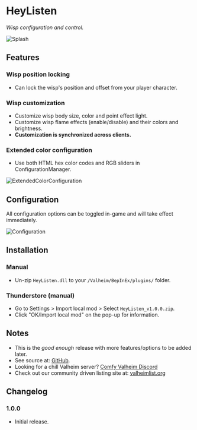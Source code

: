 # HeyListen

*Wisp configuration and control.*

![Splash](https://i.imgur.com/rkMGerT.png)

## Features

### Wisp position locking

  * Can lock the wisp's position and offset from your player character.

### Wisp customization

  * Customize wisp body size, color and point effect light.
  * Customize wisp flame effects (enable/disable) and their colors and brightness.
  * **Customization is synchronized across clients.**

### Extended color configuration

  * Use both HTML hex color codes and RGB sliders in ConfigurationManager.

![ExtendedColorConfiguration](https://i.imgur.com/uBgaevP.png)

## Configuration

All configuration options can be toggled in-game and will take effect immediately.

![Configuration](https://i.imgur.com/Duojf6X.png)

## Installation

### Manual

  * Un-zip `HeyListen.dll` to your `/Valheim/BepInEx/plugins/` folder.

### Thunderstore (manual)

  * Go to Settings > Import local mod > Select `HeyListen_v1.0.0.zip`.
  * Click "OK/Import local mod" on the pop-up for information.

## Notes

  * This is the *good enough* release with more features/options to be added later.
  * See source at: [GitHub](https://github.com/redseiko/ComfyMods/tree/main/HeyListen).
  * Looking for a chill Valheim server? [Comfy Valheim Discord](https://discord.gg/ameHJz5PFk)
  * Check out our community driven listing site at: [valheimlist.org](https://valheimlist.org/)

## Changelog

### 1.0.0

  * Initial release.